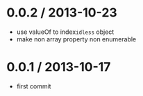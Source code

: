 
0.0.2 / 2013-10-23
==================

  * use valueOf to index`idless` object
  * make non array property non enumerable

0.0.1 / 2013-10-17
==================

  * first commit
